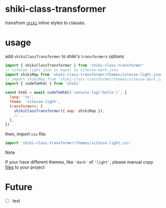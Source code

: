 # shiki-class-transformer

transfrom [`shiki`](https://github.com/shikijs/shiki/tree/main/packages) inline styles to classes.

# usage

add `shikiClassTransformer` to shiki's `transformers` options

```jsx
import { shikiClassTransformer } from 'shiki-class-transformer'
// vitesse-light.json is equal to vitesse-dark.json
import shikiMap from 'shiki-class-transformer/themes/vitesse-light.json'
// import shikiMap from 'shiki-class-transformer/themes/vitesse-dark.json'
import { codeToHtml } from 'shiki'

const html = await codeToHtml(`console.log('hello')`, {
  lang: 'ts',
  theme: 'vitesse-light',
  transformers: [
    shikiClassTransformer({ map: shikiMap }),
    // ...
  ],
})
```

then, import `css` file:

```js
import 'shiki-class-transformer/themes/vitesse-light.css'
```

> [!NOTE]
> If your have different themes, like `'dark'` of `'light'`, please manual copy [files](/src/themes/) to your project

# Future

- [ ] test
